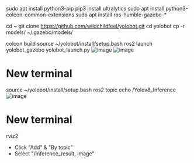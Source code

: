 

sudo apt install python3-pip
pip3 install ultralytics
sudo apt install python3-colcon-common-extensions
sudo apt install ros-humble-gazebo-*

cd ~
git clone https://github.com/wildchildfeel/yolobot.git
cd yolobot
cp -r models/ ~/.gazebo/models/

colcon build
source ~/yolobot/install/setup.bash
ros2 launch yolobot_gazebo yolobot_launch.py
![image](https://github.com/wildchildfeel/yolobot/assets/156588748/7f42ef6a-9a4e-42cb-9032-825037c0f392)
![image](https://github.com/wildchildfeel/yolobot/assets/156588748/da6c7a2f-ebde-4624-b113-26bc5de83665)

# New terminal
source ~/yolobot/install/setup.bash
ros2 topic echo /Yolov8_Inference
![image](https://github.com/wildchildfeel/yolobot/assets/156588748/7b62afe1-d126-41d8-9548-98fe8703bbf2)

# New terminal
rviz2

- Click "Add" & "By topic"
- Select "/inference_result, Image"
